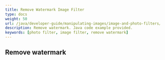 ```yaml
---
title: Remove Watermark Image Filter
type: docs
weight: 50
url: /java/developer-guide/manipulating-images/image-and-photo-filters/remove-water-filter/
description: Remove watermark. Java code example provided.
keywords: [photo filter, image filter, remove watermark]
---
```


## Remove watermark
